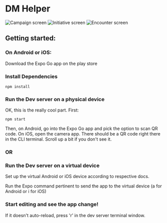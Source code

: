 # DM Helper
![Campaign screen](https://i.imgur.com/ZQxjRcc.png)
![Initiative screen](https://i.imgur.com/AhPnWpK.png)
![Encounter screen](https://i.imgur.com/DWCsIiG.png)

## Getting started:

### On Android or iOS:
Download the Expo Go app on the play store

### Install Dependencies
```
npm install
```

### Run the Dev server on a physical device

OK, this is the really cool part. First: 
```
npm start
```
Then, 
on Android, go into the Expo Go app and pick the option to scan QR code.
On iOS, open the camera app. There should be a QR code right there in the CLI terminal. Scroll up a bit if you don't see it.

### OR

### Run the Dev server on a virtual device

Set up the virtual Android or iOS device according to respective docs.

Run the Expo command pertinent to send the app to the virtual device (a for Android or i for iOS)

### Start editing and see the app change! 

If it doesn't auto-reload, press 'r' in the dev server terminal window.